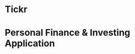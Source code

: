 # Tickr
Personal Finance &amp; Investing Application
==================================================
